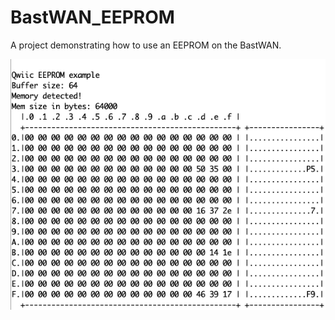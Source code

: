 # BastWAN_EEPROM

A project demonstrating how to use an EEPROM on the BastWAN.


![HexDump](HexDump.png)